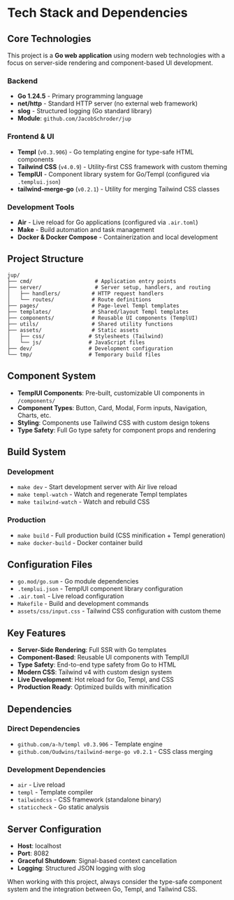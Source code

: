 # Tech Stack and Dependencies

## Core Technologies

This project is a **Go web application** using modern web technologies with a focus on server-side rendering and component-based UI development.

### Backend
- **Go 1.24.5** - Primary programming language
- **net/http** - Standard HTTP server (no external web framework)
- **slog** - Structured logging (Go standard library)
- **Module**: `github.com/JacobSchroder/jup`

### Frontend & UI
- **Templ** (`v0.3.906`) - Go templating engine for type-safe HTML components
- **Tailwind CSS** (`v4.0.9`) - Utility-first CSS framework with custom theming
- **TemplUI** - Component library system for Go/Templ (configured via `.templui.json`)
- **tailwind-merge-go** (`v0.2.1`) - Utility for merging Tailwind CSS classes

### Development Tools
- **Air** - Live reload for Go applications (configured via `.air.toml`)
- **Make** - Build automation and task management
- **Docker & Docker Compose** - Containerization and local development

## Project Structure

```
jup/
├── cmd/                    # Application entry points
├── server/                 # Server setup, handlers, and routing
│   ├── handlers/          # HTTP request handlers
│   └── routes/            # Route definitions
├── pages/                 # Page-level Templ templates
├── templates/             # Shared/layout Templ templates
├── components/            # Reusable UI components (TemplUI)
├── utils/                 # Shared utility functions
├── assets/                # Static assets
│   ├── css/              # Stylesheets (Tailwind)
│   └── js/               # JavaScript files
├── dev/                  # Development configuration
└── tmp/                  # Temporary build files
```

## Component System

- **TemplUI Components**: Pre-built, customizable UI components in `/components/`
- **Component Types**: Button, Card, Modal, Form inputs, Navigation, Charts, etc.
- **Styling**: Components use Tailwind CSS with custom design tokens
- **Type Safety**: Full Go type safety for component props and rendering

## Build System

### Development
- `make dev` - Start development server with Air live reload
- `make templ-watch` - Watch and regenerate Templ templates
- `make tailwind-watch` - Watch and rebuild CSS

### Production
- `make build` - Full production build (CSS minification + Templ generation)
- `make docker-build` - Docker container build

## Configuration Files

- `go.mod/go.sum` - Go module dependencies
- `.templui.json` - TemplUI component library configuration
- `.air.toml` - Live reload configuration
- `Makefile` - Build and development commands
- `assets/css/input.css` - Tailwind CSS configuration with custom theme

## Key Features

- **Server-Side Rendering**: Full SSR with Go templates
- **Component-Based**: Reusable UI components with TemplUI
- **Type Safety**: End-to-end type safety from Go to HTML
- **Modern CSS**: Tailwind v4 with custom design system
- **Live Development**: Hot reload for Go, Templ, and CSS
- **Production Ready**: Optimized builds with minification

## Dependencies

### Direct Dependencies
- `github.com/a-h/templ v0.3.906` - Template engine
- `github.com/Oudwins/tailwind-merge-go v0.2.1` - CSS class merging

### Development Dependencies
- `air` - Live reload
- `templ` - Template compiler
- `tailwindcss` - CSS framework (standalone binary)
- `staticcheck` - Go static analysis

## Server Configuration

- **Host**: localhost
- **Port**: 8082
- **Graceful Shutdown**: Signal-based context cancellation
- **Logging**: Structured JSON logging with slog

When working with this project, always consider the type-safe component system and the integration between Go, Templ, and Tailwind CSS.
